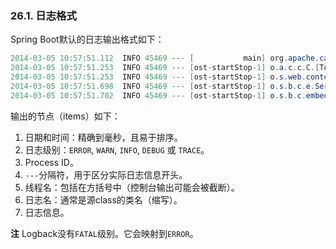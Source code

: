 ### 26.1. 日志格式

Spring Boot默认的日志输出格式如下：
```java
2014-03-05 10:57:51.112  INFO 45469 --- [           main] org.apache.catalina.core.StandardEngine  : Starting Servlet Engine: Apache Tomcat/7.0.52
2014-03-05 10:57:51.253  INFO 45469 --- [ost-startStop-1] o.a.c.c.C.[Tomcat].[localhost].[/]       : Initializing Spring embedded WebApplicationContext
2014-03-05 10:57:51.253  INFO 45469 --- [ost-startStop-1] o.s.web.context.ContextLoader            : Root WebApplicationContext: initialization completed in 1358 ms
2014-03-05 10:57:51.698  INFO 45469 --- [ost-startStop-1] o.s.b.c.e.ServletRegistrationBean        : Mapping servlet: 'dispatcherServlet' to [/]
2014-03-05 10:57:51.702  INFO 45469 --- [ost-startStop-1] o.s.b.c.embedded.FilterRegistrationBean  : Mapping filter: 'hiddenHttpMethodFilter' to: [/*]
```
输出的节点（items）如下：

1. 日期和时间：精确到毫秒，且易于排序。
2. 日志级别：`ERROR`, `WARN`, `INFO`, `DEBUG` 或 `TRACE`。
3. Process ID。
4. `---`分隔符，用于区分实际日志信息开头。
5. 线程名：包括在方括号中（控制台输出可能会被截断）。
6. 日志名：通常是源class的类名（缩写）。
7. 日志信息。

**注** Logback没有`FATAL`级别。它会映射到`ERROR`。
